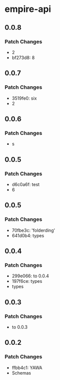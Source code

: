 # empire-api

## 0.0.8

### Patch Changes

-   2
-   bf273d8: 8

## 0.0.7

### Patch Changes

-   3519fe0: six
-   2

## 0.0.6

### Patch Changes

-   s

## 0.0.5

### Patch Changes

-   d6c0a6f: test
-   6

## 0.0.5

### Patch Changes

-   70fbe3c: 'folderding'
-   641d0b4: types

## 0.0.4

### Patch Changes

-   299e066: to 0.0.4
-   197f6ce: types
-   types

## 0.0.3

### Patch Changes

-   to 0.0.3

## 0.0.2

### Patch Changes

-   ffbb4c1: YAWA
-   Schemas
